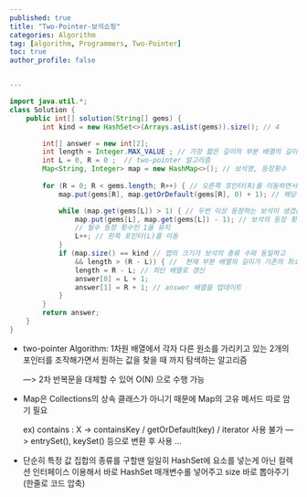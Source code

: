 ```yaml
---
published: true
title: "Two-Pointer-보석쇼핑" 
categories: Algorithm 
tag: [algorithm, Programmers, Two-Pointer] 
toc: true
author_profile: false 


---
```




```java
import java.util.*;
class Solution {
    public int[] solution(String[] gems) {
        int kind = new HashSet<>(Arrays.asList(gems)).size(); // 4

        int[] answer = new int[2]; 
        int length = Integer.MAX_VALUE ; // 가장 짧은 길이의 부분 배열의 길이를 저장하기 위한 변수
        int L = 0, R = 0 ;  // two-pointer 알고리즘
        Map<String, Integer> map = new HashMap<>(); // 보석명, 등장횟수 
        
        for (R = 0; R < gems.length; R++) { // 오른쪽 포인터(R)를 이동하면서 
            map.put(gems[R], map.getOrDefault(gems[R], 0) + 1); // 해당 보석의 등장 횟수를 업데이트

            while (map.get(gems[L]) > 1) { // 두번 이상 등장하는 보석이 생겼을 때
                map.put(gems[L], map.get(gems[L]) - 1); // 보석의 등장 횟수가 1 이상인 경우에는 해당 보석의 등장 횟수를 감소 (가장 왼쪽에 있는 보석을 제거)
                // 필수 등장 횟수인 1을 유지 
                L++; // 왼쪽 포인터(L)를 이동
            }
            if (map.size() == kind // 맵의 크기가 보석의 종류 수와 동일하고
                && length > (R - L)) { //  현재 부분 배열의 길이가 기존의 최소 길이보다 작을 경우
                length = R - L; // 최단 배열로 갱신 
                answer[0] = L + 1;
                answer[1] = R + 1; // answer 배열을 업데이트
            }
        }
        return answer;
    }
}
```



- two-pointer Algorithm: 1차원 배열에서 각자 다른 원소를 가리키고 있는 2개의 포인터를 조작해가면서 원하는 값을 찾을 때 까지 탐색하는 알고리즘

  —> 2차 반복문을 대체할 수 있어 O(N) 으로 수행 가능

- Map은 Collections의 상속 클래스가 아니기 때문에 Map의 고유 메서드 따로 암기 필요

  ex) contains : X → containsKey / getOrDefault(key)  / iterator 사용 불가 —> entrySet(), keySet() 등으로 변환 후 사용 …

- 단순히 특정 값 집합의 종류를 구할땐 일일히 HashSet에 요소를 넣는게 아닌 컬렉션 인터페이스 이용해서 바로 HashSet 매개변수롤 넣어주고 size 바로 뽑아주기 (한줄로 코드 압축)
